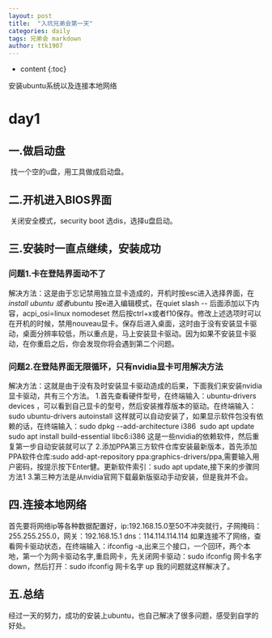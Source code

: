 ```yaml
---
layout: post
title:  "入坑兄弟会第一天"
categories: daily
tags: 兄弟会 markdown
author: ttk1907
---
```

* content
{:toc}

安装ubuntu系统以及连接本地网络






# day1
## 一.做启动盘

​ 找一个空的u盘，用工具做成启动盘。

## 二.开机进入BIOS界面

​ 关闭安全模式，security boot 选dis，选择u盘启动。

## 三.安装时一直点继续，安装成功

###   问题1.卡在登陆界面动不了

​ 解决方法：这是由于忘记禁用独立显卡造成的，开机时按esc进入选择界面，在*install ubuntu 或者*ubuntu 按e进入编辑模式，在quiet slash -- 后面添加以下内容，acpi_osi=linux nomodeset 然后按ctrl+x或者f10保存。修改上述选项时可以在开机的时候，禁用nouveau显卡。保存后进入桌面，这时由于没有安装显卡驱动，桌面分辨率较低，所以重点是，马上安装显卡驱动。因为如果不安装显卡驱动，在你重启之后，你会发现你将会遇到第二个问题。

###   问题2.在登陆界面无限循环，只有nvidia显卡可用解决方法

​ 解决方法：这就是由于没有及时安装显卡驱动造成的后果，下面我们来安装nvidia显卡驱动，共有三个方法。
1.首先查看硬件型号，在终端输入：ubuntu-drivers devices ，可以看到自己显卡的型号，然后安装推荐版本的驱动。在终端输入：sudo ubuntu-drivers autoinstall 这样就可以自动安装了，如果显示软件包没有依赖的话，在终端输入：sudo dpkg --add-architecture i386
​                             sudo apt update
​                             sudo apt install build-essential libc6:i386
这是一些nvidia的依赖软件，然后重复第一步自动安装就可以了
2.添加PPA第三方软件仓库安装最新版本，首先添加PPA软件仓库:sudo add-apt-repository ppa:graphics-drivers/ppa,需要输入用户密码，按提示按下Enter健。更新软件索引：sudo apt update,接下来的步骤同方法1
3.第三种方法是从nvidia官网下载最新版驱动手动安装，但是我并不会。

## 四.连接本地网络

​ 首先要将网络ip等各种数据配置好，ip:192.168.15.0至50不冲突就行，子网掩码：255.255.255.0，网关：192.168.15.1 dns：114.114.114.114  如果连接不了网络，查看网卡驱动状态，在终端输入：ifconfig -a,出来三个接口，一个回环，两个本地，第一个为网卡驱动名字,重启网卡，先关闭网卡驱动：sudo ifconfig 网卡名字 down，然后打开：sudo ifconfig 网卡名字 up 我的问题就这样解决了。

## 五.总结

经过一天的努力，成功的安装上ubuntu，也自己解决了很多问题，感受到自学的好处。
